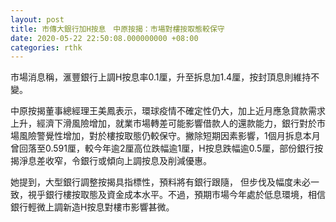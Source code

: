 ```yaml
---
layout: post
title: 市傳大銀行加H按息　中原按揭：市場對樓按取態較保守
date: 2020-05-22 22:50:08.000000000 +08:00
categories: rthk
---
```


市場消息稱，滙豐銀行上調H按息率0.1厘，升至拆息加1.4厘，按封頂息則維持不變。

中原按揭董事總經理王美鳳表示，環球疫情不確定性仍大，加上近月應急貸款需求上升，經濟下滑風險增加，就業市場轉差可能影響借款人的還款能力，銀行對於市場風險警覺性增加，對於樓按取態仍較保守。撇除短期因素影響，1個月拆息本月曾回落至0.591厘，較今年逾2厘高位跌幅逾1厘，H按息跌幅逾0.5厘，部份銀行按揭淨息差收窄，令銀行或傾向上調按息及削減優惠。

她提到，大型銀行調整按揭具指標性，預料將有銀行跟隨， 但步伐及幅度未必一致，視乎銀行樓按取態及資金成本水平。不過，預期市場今年處於低息環境，相信銀行輕微上調新造H按息對樓市影響甚微。
